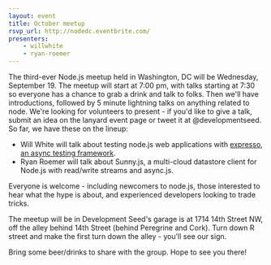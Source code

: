 ```yaml
---
layout: event
title: October meetup
rsvp_url: http://nodedc.eventbrite.com/
presenters:
    - willwhite
    - ryan-roemer
---
```


The third-ever Node.js meetup held in Washington, DC will be Wednesday, September 19. The meetup will start at 7:00 pm, with talks starting at 7:30 so everyone has a chance to grab a drink and talk to folks. Then we'll have introductions, followed by 5 minute lightning talks on anything related to node. We're looking for volunteers to present - if you'd like to give a talk, submit an idea on the lanyard event page or tweet it at @developmentseed. So far, we have these on the lineup:

- Will White will talk about testing node.js web applications with [expresso, an async testing framework](https://github.com/visionmedia/expresso).
- Ryan Roemer will talk about Sunny.js, a multi-cloud datastore client for Node.js with read/write streams and async.js.

Everyone is welcome - including newcomers to node.js, those interested to hear what the hype is about, and experienced developers looking to trade tricks.

The meetup will be in Development Seed's garage is at 1714 14th Street NW, off the alley behind 14th Street (behind Peregrine and Cork). Turn down R street and make the first turn down the alley - you'll see our sign.

Bring some beer/drinks to share with the group. Hope to see you there!

